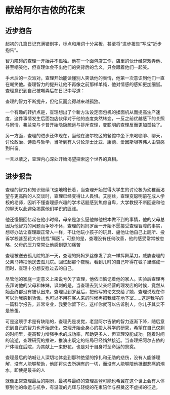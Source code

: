 # 献给阿尔吉侬的花束

## 近步抱告

起初的几篇日记充满错别字，标点和用词十分呆板，甚至将“进步报告”写成“近步抱告”。

智力障碍的查理一开始并不孤独。他在一个面包店工作，店里的伙计经常戏弄他、甚至嘲笑他，但查理体会不出他们的笑背后的含义，只会跟着他们一起笑。





手术后的一次派对，查理开始能读懂别人笑话他的表情，他第一次意识到他们一直在嘲笑他。查理智力的提升让他不再像之前那样单纯，他对情感的感知更加细腻。查理意识到自己被嘲弄后在日记中写道：





查理的智力不断提升，但他反而变得越来越孤独。

一个有趣的转折点是，查理想出了个新方法设定面包机的揉面机从而提高生产速度，这件事情发生后面包店伙伴对于他的态度突然转变，一反之前优越感下的关照与同情，弗兰克与卡普开始隐隐疏远与排斥查理，变聪明的查理反而更加孤独了。

另一方面，查理的进步还体现在，当他在波尔校区的餐馆中坐下来喝咖啡、聊天，讨论政治、诗歌与哲学，当听到有人讨论莎士比亚、康德、爱因斯坦等伟人由衷感到兴奋。





一言以蔽之，查理内心深处开始渴望探索这个世界的真相。



## 进步报告

查理的智力和知识继续飞速地增长着，当查理开始觉得大学生的讨论极为幼稚而渴望与更高阶的人交谈时，查理已经变得让人畏惧。艾丽丝，查理变聪明前在成人学校的老师，因听不懂查理感兴趣的学术话题感到焦虑自卑，大学教授不断回避和他的聊天以此避免揭露他们学识的匪浅。



他还慢慢回忆起在他小时候，母亲是怎么逼他做他根本做不到的事情，他的父母总因为他智力的问题而争吵不休，查理的妈妈罗丝一开始不愿接受查理智障的事实，想尽办法让查理跟正常人一样，不让他玩小孩子的玩具、逼他让他自己上厕所、投诉学校甚至花大价钱找“庸医”。可悲的是，查理没有任何改善，他的感受常常被忽略，父母的压力常常让他感到更加痛苦

查理被送去孤儿院的那一天，查理的妈妈罗丝像发了疯一样挥舞菜刀，威胁查理的父亲马特把他送去孤儿院。回忆起那个夜晚，看到儿时的自己吓得在毯子里缩成一团时，查理十分想安慰过去的自己。



尽管他的家庭一定意义上来说亏欠了查理，他依旧惦记着他的家人。实验后查理再去拜访他的父母和妹妹，讽刺的是，当查理去到父亲经营的理发店的时候，竟然从始至终都没有被认出来。查理见到罗丝后，把他写的论文交给了她，查理说现在你可以为我感到骄傲，也可以不用在客人来的时候再把我藏在地下室……这是我写的一篇科学报告，非常专业，我要你留下它，这样你就可以告诉别人，你儿子其实不是笨蛋。



可是这项手术是有缺陷的，查理先是发觉，老鼠阿尔吉侬的智力逐渐下降，随后意识到自己的智力也开始退化，查理开始全身心的投入科学的研究，希望在自己仅剩的时间里，提高智力增强手术的成功率，帮助更多人，但查理没能成功。随着时间的流逝，查理研究的推进，推演出既定的结局已经悄然接近。当查理把阿尔吉侬的尸体埋在后院，为其献上一束野花，也是对于自身将至命运的祭奠。



查理最后的呐喊让人深切地体会到那种绝望的挣扎和无助的悲伤，没有人能够理解，没有人能够帮助，他即将失去所拥有的一切，而没有人能够陪他抵御悲痛的潮水，即使是最亲的人

就像正常查理最后的期盼，最初与最终的查理高登可能也希冀在这个世上会有人体察到他的命运与抗争，有温暖的光辉与轻绽的花束陪伴与祭奠这不虚掷的征途。